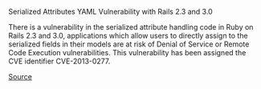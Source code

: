 Serialized Attributes YAML Vulnerability with Rails 2.3 and 3.0

There is a vulnerability in the serialized attribute handling code in Ruby on Rails 2.3 and 3.0, applications which allow users to directly assign to the serialized fields in their models are at risk of Denial of Service or Remote Code Execution vulnerabilities. This vulnerability has been assigned the CVE identifier CVE-2013-0277.

[Source](https://groups.google.com/d/topic/rubyonrails-security/KtmwSbEpzrU/discussion)
